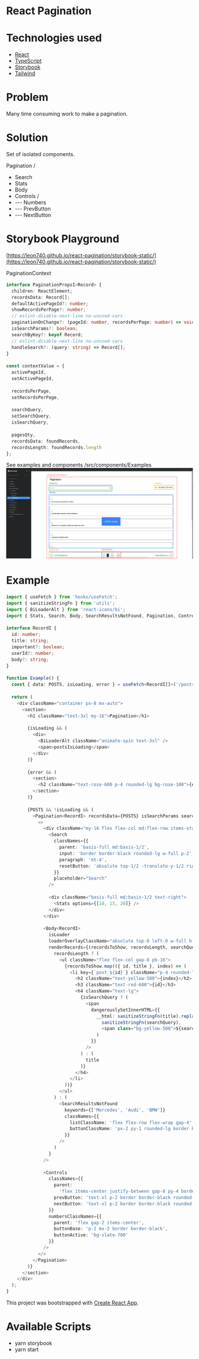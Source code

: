 # React Pagination

# Technologies used

- [React](https://react.dev/)
- [TypeScript](https://www.typescriptlang.org/)
- [Storybook](https://storybook.js.org/)
- [Tailwind](https://tailwindcss.com/)

# Problem

Many time consuming work to make a pagination.

# Solution

Set of isolated components.

Pagination /

- Search
- Stats
- Body
- Controls /
- --- Numbers
- --- PrevButton
- --- NextButton

# Storybook Playground

[https://leon740.github.io/react-pagination/storybook-static/](https://leon740.github.io/react-pagination/storybook-static/)

PaginationContext

```ts
interface PaginationPropsI<Record> {
  children: ReactElement;
  recordsData: Record[];
  defaultActivePageId?: number;
  showRecordsPerPage?: number;
  // eslint-disable-next-line no-unused-vars
  paginationOnChange?: (pageId: number, recordsPerPage: number) => void;
  isSearchParams?: boolean;
  searchByKey?: keyof Record;
  // eslint-disable-next-line no-unused-vars
  handleSearch?: (query: string) => Record[];
}

const contextValue = {
  activePageId,
  setActivePageId,

  recordsPerPage,
  setRecordsPerPage,

  searchQuery,
  setSearchQuery,
  isSearchQuery,

  pagesQty,
  recordsData: foundRecords,
  recordsLength: foundRecords.length
};
```

See examples and components /src/components/Examples
![Example](https://github.com/Leon740/react-pagination/blob/master/public/example.png 'Example')

# Example

```ts
import { useFetch } from 'hooks/useFetch';
import { sanitizeStringFn } from 'utils';
import { BiLoaderAlt } from 'react-icons/bi';
import { Stats, Search, Body, SearchResultsNotFound, Pagination, Controls } from 'components';

interface RecordI {
  id: number;
  title: string;
  important?: boolean;
  userId?: number;
  body?: string;
}

function Example() {
  const { data: POSTS, isLoading, error } = useFetch<RecordI[]>('/posts.mock.json');

  return (
    <div className="container px-8 mx-auto">
      <section>
        <h1 className="text-3xl my-16">Pagination</h1>

        {isLoading && (
          <div>
            <BiLoaderAlt className="animate-spin text-3xl" />
            <span>postsIsLoading</span>
          </div>
        )}

        {error && (
          <section>
            <h2 className="text-rose-600 p-4 rounded-lg bg-rose-100">{error}</h2>
          </section>
        )}

        {POSTS && !isLoading && (
          <Pagination<RecordI> recordsData={POSTS} isSearchParams searchByKey="title">
            <>
              <div className="my-16 flex flex-col md:flex-row items-start">
                <Search
                  classNames={{
                    parent: 'basis-full md:basis-1/2',
                    input: 'border border-black rounded-lg w-full p-2',
                    paragraph: 'mt-4',
                    resetButton: 'absolute top-1/2 -translate-y-1/2 right-2'
                  }}
                  placeholder="Search"
                />

                <div className="basis-full md:basis-1/2 text-right">
                  <Stats options={[10, 15, 20]} />
                </div>
              </div>

              <Body<RecordI>
                isLoader
                loaderOverlayClassName="absolute top-0 left-0 w-full h-full bg-slate-300 opacity-50 z-20"
                renderRecords={(recordsToShow, recordsLength, searchQuery, isSearchQuery) =>
                  recordsLength ? (
                    <ul className="flex flex-col gap-8 pb-16">
                      {recordsToShow.map(({ id, title }, index) => (
                        <li key={`post_${id}`} className="p-4 rounded-lg border border-black">
                          <h2 className="text-yellow-500">{index}</h2>
                          <h3 className="text-red-600">{id}</h3>
                          <h4 className="text-lg">
                            {isSearchQuery ? (
                              <span
                                dangerouslySetInnerHTML={{
                                  __html: sanitizeStringFn(title).replace(
                                    sanitizeStringFn(searchQuery),
                                    <span class="bg-yellow-500">${searchQuery}</span>
                                  )
                                }}
                              />
                            ) : (
                              title
                            )}
                          </h4>
                        </li>
                      ))}
                    </ul>
                  ) : (
                    <SearchResultsNotFound
                      keywords={['Mercedes', 'Audi', 'BMW']}
                      classNames={{
                        listClassName: 'flex flex-row flex-wrap gap-4',
                        buttonClassName: 'px-2 py-1 rounded-lg border border-black'
                      }}
                    />
                  )
                }
              />

              <Controls
                classNames={{
                  parent:
                    'flex items-center justify-between gap-8 py-4 border-t-2 border-black sticky bottom-0 bg-white',
                  prevButton: 'text-xl p-2 border border-black rounded-full mr-8',
                  nextButton: 'text-xl p-2 border border-black rounded-full ml-8'
                }}
                numbersClassNames={{
                  parent: 'flex gap-2 items-center',
                  buttonBase: 'p-2 mx-2 border border-black',
                  buttonActive: 'bg-slate-700'
                }}
              />
            </>
          </Pagination>
        )}
      </section>
    </div>
  );
}
```

This project was bootstrapped with [Create React App](https://github.com/facebook/create-react-app).

# Available Scripts

- yarn storybook
- yarn start
